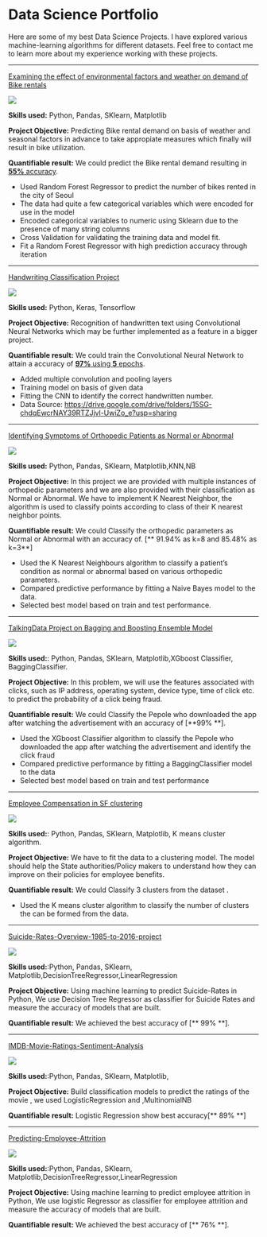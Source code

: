 # Data Science Portfolio

Here are some of my best Data Science Projects. I have explored various machine-learning algorithms for different datasets. Feel free to contact me to learn more about my experience working with these projects.

***

[Examining the effect of environmental factors and weather on demand of Bike rentals](https://github.com/fadhilayosof/linear-regression-project)

<img src="images/seoul-bikes.jpeg?raw=true"/>

**Skills used:** Python, Pandas, SKlearn, Matplotlib

**Project Objective:** Predicting Bike rental demand on basis of weather and seasonal factors in advance to take appropiate measures which finally will result in bike utilization.

**Quantifiable result:** We could predict the Bike rental demand resulting in [**55%** accuracy](https://github.com/fadhilayosof/linear-regression-project).

- Used Random Forest Regressor to predict the number of bikes rented in the city of Seoul
- The data had quite a few categorical variables which were encoded for use in the model
- Encoded categorical variables to numeric using Sklearn due to the presence of many string columns
- Cross Validation for validating the training data and model fit.
- Fit a Random Forest Regressor with high prediction accuracy through iteration

***


[Handwriting Classification Project](https://github.com/fadhilayosof/hand_writting_recognition_project.)

<img src="images/Handwriting.jpg?raw=true"/>

**Skills used:** Python, Keras, Tensorflow

**Project Objective:** Recognition of handwritten text using Convolutional Neural Networks which may be further implemented as a feature in a bigger project.

**Quantifiable result:** We could train the Convolutional Neural Network to attain a accuracy of [**97%** using **5** epochs](https://github.com/fadhilayosof/hand_writting_recognition_project.).

- Added multiple convolution and pooling layers
- Training model on basis of given data
- Fitting the CNN to identify the correct handwritten number.
- Data Source: https://drive.google.com/drive/folders/15SG-chdqEwcrNAY39RTZJjvl-UwiZo_e?usp=sharing

***

[Identifying Symptoms of Orthopedic Patients as Normal or Abnormal](https://github.com/fadhilayosof/Identifying-Symptoms-of-Orthopedic-Patients/blob/main/Orthopedic_Patients_project.ipynb)

<img src="Orthopedics.png?raw=true"/>

**Skills used:** Python, Pandas, SKlearn, Matplotlib,KNN,NB

**Project Objective:** In this project we are provided with multiple instances of orthopedic parameters and we are also provided with their classification as Normal or Abnormal. We have to implement K Nearest Neighbor, the algorithm is used to classify points according to class of their K nearest neighbor points. 

**Quantifiable result:** We could Classify the orthopedic parameters as Normal or Abnormal with an accuracy of. [** 91.94% as k=8 and 85.48% as k=3**]

- Used the K Nearest Neighbours algorithm to classify a patient’s condition as normal or abnormal based on various orthopedic parameters.
- Compared predictive performance by fitting a Naive Bayes model to the data.
- Selected best model based on train and test performance.

***

[TalkingData Project on Bagging and Boosting Ensemble Model](https://github.com/fadhilayosof/Bagging_Boosting_Project/blob/main/Bagging_Boosting_Project.ipynb)

<img src="Mobile.jpeg?raw=true"/>

**Skills used:**: Python, Pandas, SKlearn, Matplotlib,XGboost Classifier, BaggingClassifier.

**Project Objective:** In this problem, we will use the features associated with clicks, such as IP address, operating system, device type, time of click etc. to predict the probability of a click being fraud.

**Quantifiable result:** We could Classify the Pepole who downloaded the app after watching the advertisement with an accuracy of [**99% **].

- Used the XGboost Classifier algorithm to classify the Pepole who downloaded the app after watching the advertisement and identify the click fraud
- Compared predictive performance by fitting a BaggingClassifier model to the data
- Selected best model based on train and test performance

***
[Employee Compensation in SF clustering ](https://github.com/fadhilayosof/k-means-project/blob/main/Copy_of_k_means_project.ipynb)

<img src="clusters.png?raw=true"/>

**Skills used:**: Python, Pandas, SKlearn, Matplotlib, K means cluster algorithm.

**Project Objective:**  We have to fit the data to a clustering model. The model should help the State authorities/Policy makers to understand how they can improve on their policies for employee benefits.

**Quantifiable result:** We could Classify 3 clusters from the dataset .

- Used the K means cluster algorithm to classify the number of clusters the can be formed from the data.

***

[Suicide-Rates-Overview-1985-to-2016-project ](https://github.com/fadhilayosof/Suicide-Rates-Overview-1985-to-2016-project)

<img src="images/suicide.jpg?raw=true"/>

**Skills used:**:Python, Pandas, SKlearn, Matplotlib,DecisionTreeRegressor,LinearRegression

**Project Objective:** Using machine learning to predict Suicide-Rates in Python, We use  Decision Tree Regressor as classifier for Suicide Rates and measure the accuracy of models that are built.

**Quantifiable result:** We achieved the best accuracy of [** 99% **]. 

****

[IMDB-Movie-Ratings-Sentiment-Analysis](https://github.com/fadhilayosof/IMDB-Movie-Ratings-Sentiment-Analysis)

<img src="images/IMDB.jfif?raw=true"/>

**Skills used:**:Python, Pandas, SKlearn, Matplotlib,

**Project Objective:**  Build classification models to predict the ratings of the movie , we used LogisticRegression and ,MultinomialNB

**Quantifiable result:** Logistic Regression show best accuracy[** 89% **]

****
[Predicting-Employee-Attrition ](https://github.com/fadhilayosof/Predicting-Employee-Attrition-project)

<img src="images/employee-attrition-analysis.png?raw=true"/>

**Skills used:**:Python, Pandas, SKlearn, Matplotlib,DecisionTreeRegressor,LinearRegression

**Project Objective:** Using machine learning to predict employee attrition in Python, We use logistic Regressor as classifier for employee attrition and measure the accuracy of models that are built.

**Quantifiable result:** We achieved the best accuracy of [** 76% **]. 



